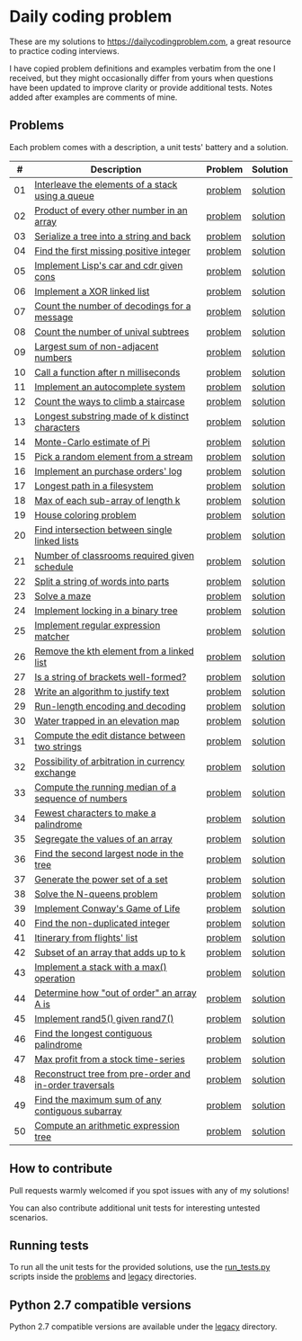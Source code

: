 # Daily coding problem

These are my solutions to https://dailycodingproblem.com, a great resource to practice coding interviews.

I have copied problem definitions and examples verbatim from the one I received, but they might occasionally differ
from yours when questions have been updated to improve clarity or provide additional tests.
Notes added after examples are comments of mine.

## Problems

Each problem comes with a description, a unit tests' battery and a solution.

|  # | Description               | Problem                              | Solution                               |
|----|---------------------------|--------------------------------------|----------------------------------------|
| 01 | [Interleave the elements of a stack using a queue](problems/01) | [problem](problems/01/problem_01.py) | [solution](problems/01/solution_01.py) |
| 02 | [Product of every other number in an array](problems/02) | [problem](problems/02/problem_02.py) | [solution](problems/02/solution_02.py) |
| 03 | [Serialize a tree into a string and back](problems/03) | [problem](problems/03/problem_03.py) | [solution](problems/03/solution_03.py) |
| 04 | [Find the first missing positive integer](problems/04) | [problem](problems/04/problem_04.py) | [solution](problems/04/solution_04.py) |
| 05 | [Implement Lisp's car and cdr given cons](problems/05) | [problem](problems/05/problem_05.py) | [solution](problems/05/solution_05.py) |
| 06 | [Implement a XOR linked list](problems/06) | [problem](problems/06/problem_06.py) | [solution](problems/06/solution_06.py) |
| 07 | [Count the number of decodings for a message](problems/07) | [problem](problems/07/problem_07.py) | [solution](problems/07/solution_07.py) |
| 08 | [Count the number of unival subtrees](problems/08) | [problem](problems/08/problem_08.py) | [solution](problems/08/solution_08.py) |
| 09 | [Largest sum of non-adjacent numbers](problems/09) | [problem](problems/09/problem_09.py) | [solution](problems/09/solution_09.py) |
| 10 | [Call a function after n milliseconds](problems/10) | [problem](problems/10/problem_10.py) | [solution](problems/10/solution_10.py) |
| 11 | [Implement an autocomplete system](problems/11) | [problem](problems/11/problem_11.py) | [solution](problems/11/solution_11.py) |
| 12 | [Count the ways to climb a staircase](problems/12) | [problem](problems/12/problem_12.py) | [solution](problems/12/solution_12.py) |
| 13 | [Longest substring made of k distinct characters](problems/13) | [problem](problems/13/problem_13.py) | [solution](problems/13/solution_13.py) |
| 14 | [Monte-Carlo estimate of Pi](problems/14) | [problem](problems/14/problem_14.py) | [solution](problems/14/solution_14.py) |
| 15 | [Pick a random element from a stream](problems/15) | [problem](problems/15/problem_15.py) | [solution](problems/15/solution_15.py) |
| 16 | [Implement an purchase orders' log](problems/16) | [problem](problems/16/problem_16.py) | [solution](problems/16/solution_16.py) |
| 17 | [Longest path in a filesystem](problems/17) | [problem](problems/17/problem_17.py) | [solution](problems/17/solution_17.py) |
| 18 | [Max of each sub-array of length k](problems/18) | [problem](problems/18/problem_18.py) | [solution](problems/18/solution_18.py) |
| 19 | [House coloring problem](problems/19) | [problem](problems/19/problem_19.py) | [solution](problems/19/solution_19.py) |
| 20 | [Find intersection between single linked lists](problems/20) | [problem](problems/20/problem_20.py) | [solution](problems/20/solution_20.py) |
| 21 | [Number of classrooms required given schedule](problems/21) | [problem](problems/21/problem_21.py) | [solution](problems/21/solution_21.py) |
| 22 | [Split a string of words into parts](problems/22) | [problem](problems/22/problem_22.py) | [solution](problems/22/solution_22.py) |
| 23 | [Solve a maze](problems/23) | [problem](problems/23/problem_23.py) | [solution](problems/23/solution_23.py) |
| 24 | [Implement locking in a binary tree](problems/24) | [problem](problems/24/problem_24.py) | [solution](problems/24/solution_24.py) |
| 25 | [Implement regular expression matcher](problems/25) | [problem](problems/25/problem_25.py) | [solution](problems/25/solution_25.py) |
| 26 | [Remove the kth element from a linked list](problems/26) | [problem](problems/26/problem_26.py) | [solution](problems/26/solution_26.py) |
| 27 | [Is a string of brackets well-formed?](problems/27) | [problem](problems/27/problem_27.py) | [solution](problems/27/solution_27.py) |
| 28 | [Write an algorithm to justify text](problems/28) | [problem](problems/28/problem_28.py) | [solution](problems/28/solution_28.py) |
| 29 | [Run-length encoding and decoding](problems/29) | [problem](problems/29/problem_29.py) | [solution](problems/29/solution_29.py) |
| 30 | [Water trapped in an elevation map](problems/30) | [problem](problems/30/problem_30.py) | [solution](problems/30/solution_30.py) |
| 31 | [Compute the edit distance between two strings](problems/31) | [problem](problems/31/problem_31.py) | [solution](problems/31/solution_31.py) |
| 32 | [Possibility of arbitration in currency exchange](problems/32) | [problem](problems/32/problem_32.py) | [solution](problems/32/solution_32.py) |
| 33 | [Compute the running median of a sequence of numbers](problems/33) | [problem](problems/33/problem_33.py) | [solution](problems/33/solution_33.py) |
| 34 | [Fewest characters to make a palindrome](problems/34) | [problem](problems/34/problem_34.py) | [solution](problems/34/solution_34.py) |
| 35 | [Segregate the values of an array](problems/35) | [problem](problems/35/problem_35.py) | [solution](problems/35/solution_35.py) |
| 36 | [Find the second largest node in the tree](problems/36) | [problem](problems/36/problem_36.py) | [solution](problems/36/solution_36.py) |
| 37 | [Generate the power set of a set](problems/37) | [problem](problems/37/problem_37.py) | [solution](problems/37/solution_37.py) |
| 38 | [Solve the N-queens problem](problems/38) | [problem](problems/38/problem_38.py) | [solution](problems/38/solution_38.py) |
| 39 | [Implement Conway's Game of Life](problems/39) | [problem](problems/39/problem_39.py) | [solution](problems/39/solution_39.py) |
| 40 | [Find the non-duplicated integer](problems/40) | [problem](problems/40/problem_40.py) | [solution](problems/40/solution_40.py) |
| 41 | [Itinerary from flights' list](problems/41) | [problem](problems/41/problem_41.py) | [solution](problems/41/solution_41.py) |
| 42 | [Subset of an array that adds up to k](problems/42) | [problem](problems/42/problem_42.py) | [solution](problems/42/solution_42.py) |
| 43 | [Implement a stack with a max() operation](problems/43) | [problem](problems/43/problem_43.py) | [solution](problems/43/solution_43.py) |
| 44 | [Determine how "out of order" an array A is](problems/44) | [problem](problems/44/problem_44.py) | [solution](problems/44/solution_44.py) |
| 45 | [Implement rand5() given rand7()](problems/45) | [problem](problems/45/problem_45.py) | [solution](problems/45/solution_45.py) |
| 46 | [Find the longest contiguous palindrome](problems/46) | [problem](problems/46/problem_46.py) | [solution](problems/46/solution_46.py) |
| 47 | [Max profit from a stock time-series](problems/47) | [problem](problems/47/problem_47.py) | [solution](problems/47/solution_47.py) |
| 48 | [Reconstruct tree from pre-order and in-order traversals](problems/48) | [problem](problems/48/problem_48.py) | [solution](problems/48/solution_48.py) |
| 49 | [Find the maximum sum of any contiguous subarray](problems/49) | [problem](problems/49/problem_49.py) | [solution](problems/49/solution_49.py) |
| 50 | [Compute an arithmetic expression tree](problems/50) | [problem](problems/50/problem_50.py) | [solution](problems/50/solution_50.py) |

## How to contribute

Pull requests warmly welcomed if you spot issues with any of my solutions!

You can also contribute additional unit tests for interesting untested scenarios.

## Running tests

To run all the unit tests for the provided solutions, use the [run_tests.py](problems/run_tests.py) scripts inside the
[problems](problems) and [legacy](legacy) directories.

## Python 2.7 compatible versions

Python 2.7 compatible versions are available under the [legacy](legacy) directory.
